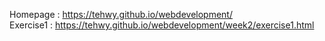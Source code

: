 Homepage : https://tehwy.github.io/webdevelopment/</br>
Exercise1 : https://tehwy.github.io/webdevelopment/week2/exercise1.html
